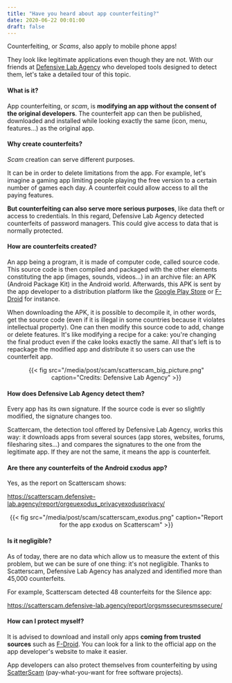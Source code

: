 ```yaml
---
title: "Have you heard about app counterfeiting?"
date: 2020-06-22 00:01:00
draft: false
---
```


Counterfeiting, or *Scams*, also apply to mobile phone apps!

They look like legitimate applications even though they are not. With our friends at [Defensive Lab Agency](https://defensive-lab.agency/) who developed tools designed to detect them, let's take a detailed tour of this topic.

#### What is it?

App counterfeiting, or *scam*, is **modifying an app without the consent of the original developers**. The counterfeit app can then be published, downloaded and installed while looking exactly the same (icon, menu, features…) as the original app.

#### Why create counterfeits?

*Scam* creation can serve different purposes.

It can be in order to delete limitations from the app. For example, let's imagine a gaming app limiting people playing the free version to a certain number of games each day. A counterfeit could allow access to all the paying features.

**But counterfeiting can also serve more serious purposes**, like data theft or access to credentials. In this regard, Defensive Lab Agency detected counterfeits of password managers. This could give access to data that is normally protected.

#### How are counterfeits created?

An app being a program, it is made of computer code, called source code. This source code is then compiled and packaged with the other elements constituting the app (images, sounds, videos…) in an archive file: an APK (Android Package Kit) in the Android world. Afterwards, this APK is sent by the app developer to a distribution platform like the [Google Play Store](https://play.google.com/) or [F-Droid](https://f-droid.org) for instance.

When downloading the APK, it is possible to decompile it, in other words, get the source code (even if it is illegal in some countries because it violates intellectual property). One can then modify this source code to add, change or delete features. It's like modifying a recipe for a cake: you're changing the final product even if the cake looks exactly the same. All that's left is to repackage the modified app and distribute it so users can use the counterfeit app.

<center>
{{< fig src="/media/post/scam/scatterscam_big_picture.png" caption="Credits: Defensive Lab Agency" >}}
</center>

#### How does Defensive Lab Agency detect them?

Every app has its own signature. If the source code is ever so slightly modified, the signature changes too.

Scattercam, the detection tool offered by Defensive Lab Agency, works this way: it downloads apps from several sources (app stores, websites, forums, filesharing sites…) and compares the signatures to the one from the legitimate app. If they are not the same, it means the app is counterfeit.

#### Are there any counterfeits of the Android εxodus app?

Yes, as the report on Scatterscam shows:

<https://scatterscam.defensive-lab.agency/report/orgeuexodus_privacyexodusprivacy/>

<center>
{{< fig src="/media/post/scam/scatterscam_exodus.png" caption="Report for the app εxodus on Scatterscam" >}}
</center>

#### Is it negligible?

As of today, there are no data which allow us to measure the extent of this problem, but we can be sure of one thing: it's not negligible. Thanks to Scatterscam, Defensive Lab Agency has analyzed and identified more than 45,000 counterfeits.

For example, Scatterscam detected 48 counterfeits for the Silence app:

<https://scatterscam.defensive-lab.agency/report/orgsmssecuresmssecure/>

#### How can I protect myself?

It is advised to download and install only apps **coming from trusted sources** such as [F-Droid](https://f-droid.org/). You can look for a link to the official app on the app developer's website to make it easier.

App developers can also protect themselves from counterfeiting by using [ScatterScam](https://scatterscam.defensive-lab.agency/) (pay-what-you-want for free software projects).
